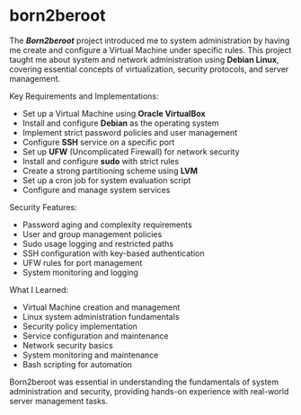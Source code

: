 # born2beroot

The ***Born2beroot*** project introduced me to system administration by having me create and configure a Virtual Machine under specific rules. This project taught me about system and network administration using **Debian Linux**, covering essential concepts of virtualization, security protocols, and server management.

Key Requirements and Implementations:
* Set up a Virtual Machine using **Oracle VirtualBox**
* Install and configure **Debian** as the operating system
* Implement strict password policies and user management
* Configure **SSH** service on a specific port
* Set up **UFW** (Uncomplicated Firewall) for network security
* Install and configure **sudo** with strict rules
* Create a strong partitioning scheme using **LVM**
* Set up a cron job for system evaluation script
* Configure and manage system services

Security Features:
* Password aging and complexity requirements
* User and group management policies
* Sudo usage logging and restricted paths
* SSH configuration with key-based authentication
* UFW rules for port management
* System monitoring and logging

What I Learned:
* Virtual Machine creation and management
* Linux system administration fundamentals
* Security policy implementation
* Service configuration and maintenance
* Network security basics
* System monitoring and maintenance
* Bash scripting for automation

Born2beroot was essential in understanding the fundamentals of system administration and security, providing hands-on experience with real-world server management tasks.